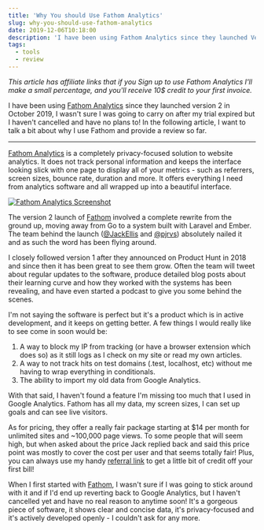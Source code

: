 ```yaml
---
title: 'Why You should Use Fathom Analytics'
slug: why-you-should-use-fathom-analytics
date: 2019-12-06T10:18:00
description: 'I have been using Fathom Analytics since they launched Version 2 in October 2019, I was not sure I was going to carry on after my trial expired but I have not cancelled and have no plans to! In the following article, I want to talk a bit about why I use Fathom and provide a review so far.'
tags:
  - tools
  - review
---
```

_This article has affiliate links that if you Sign up to use Fathom Analytics I'll make a small percentage, and you'll receive 10$ credit to your first invoice._

I have been using [Fathom Analytics](https://usefathom.com/ref/ULVWJ1) since they launched version 2 in October 2019, I wasn't sure I was going to carry on after my trial expired but I haven't cancelled and have no plans to! In the following article, I want to talk a bit about why I use Fathom and provide a review so far.

- - -

[Fathom Analytics](https://usefathom.com/ref/ULVWJ1) is a completely privacy-focused solution to website analytics. It does not track personal information and keeps the interface looking slick with one page to display all of your metrics - such as referrers, screen sizes, bounce rate, duration and more. It offers everything I need from analytics software and all wrapped up into a beautiful interface.

<p><a href="/img/fathom-screenshot.jpg" title="Fathom Analytics Screenshot" target="_blank">
	<img src="/img/fathom-screenshot.jpg" alt="Fathom Analytics Screenshot" class="w-full h-auto">
</a></p>

The version 2 launch of [Fathom](https://usefathom.com/ref/ULVWJ1) involved a complete rewrite from the ground up, moving away from Go to a system built with Laravel and Ember. The team behind the launch ([@JackEllis](https://twitter.com/JackEllis) and [@pjrvs](https://twitter.com/pjrvs)) absolutely nailed it and as such the word has been flying around.

I closely followed version 1 after they announced on Product Hunt in 2018 and since then it has been great to see them grow. Often the team will tweet about regular updates to the software, produce detailed blog posts about their learning curve and how they worked with the systems has been revealing, and have even started a podcast to give you some behind the scenes.

I'm not saying the software is perfect but it's a product which is in active development, and it keeps on getting better. A few things I would really like to see come in soon would be:

1. A way to block my IP from tracking (or have a browser extension which does so) as it still logs as I check on my site or read my own articles.
2. A way to not track hits on test domains (.test, localhost, etc) without me having to wrap everything in conditionals.
3. The ability to import my old data from Google Analytics.

With that said, I haven't found a feature I'm missing too much that I used in Google Analytics. Fathom has all my data, my screen sizes, I can set up goals and can see live visitors.

As for pricing, they offer a really fair package starting at $14 per month for unlimited sites and ~100,000 page views. To some people that will seem high, but when asked about the price Jack replied back and said this price point was mostly to cover the cost per user and that seems totally fair! Plus, you can always use my handy [referral link](https://usefathom.com/ref/ULVWJ1) to get a little bit of credit off your first bill!

When I first started with [Fathom](https://usefathom.com/ref/ULVWJ1), I wasn't sure if I was going to stick around with it and if I'd end up reverting back to Google Analytics, but I haven't cancelled yet and have no real reason to anytime soon! It's a gorgeous piece of software, it shows clear and concise data, it's privacy-focused and it's actively developed openly - I couldn't ask for any more.
